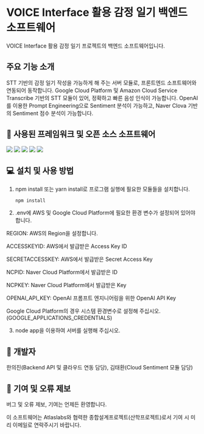 # VOICE Interface 활용 감정 일기 백엔드 소프트웨어

VOICE Interface 활용 감정 일기 프로젝트의 백엔드 소프트웨어입니다.

## 주요 기능 소개

STT 기반의 감정 일기 작성을 가능하게 해 주는 서버 모듈로, 프론트엔드 소프트웨어와 연동되어 동작합니다.
Google Cloud Platform 및 Amazon Cloud Service Transcribe 기반의 STT 모듈이 있어, 정확하고 빠른 음성 인식이 가능합니다.
OpenAI를 이용한 Prompt Engineering으로 Sentiment 분석이 가능하고, Naver Clova 기반의 Sentiment 점수 분석이 가능합니다.

## 🔨 사용된 프레임워크 및 오픈 소스 소프트웨어

<img src="https://img.shields.io/badge/node.js-339933?style=for-the-badge&logo=Node.js&logoColor=white"> <img src="https://img.shields.io/badge/express-000000?style=for-the-badge&logo=express&logoColor=white"> <img src="https://img.shields.io/badge/typescript-3178C6?style=for-the-badge&logo=typescript&logoColor=white"> <img src="https://img.shields.io/badge/amazon s3-FF9900?style=for-the-badge&logo=amazons3&logoColor=white"> <img src="https://img.shields.io/badge/Google Cloud-4285F4?style=for-the-badge&logo=googlecloud&logoColor=white"> 

## 💻 설치 및 사용 방법

1. npm install 또는 yarn install로 프로그램 실행에 필요한 모듈들을 설치합니다.
   ```shell
   npm install
   ```
2. .env에 AWS 및 Google Cloud Platform에 필요한 환경 변수가 설정되어 있어야 합니다.
   
REGION: AWS의 Region을 설정합니다.

ACCESSKEYID: AWS에서 발급받은 Access Key ID

SECRETACCESSKEY: AWS에서 발급받은 Secret Access Key

NCPID: Naver Cloud Platform에서 발급받은 ID

NCPKEY: Naver Cloud Platform에서 발급받은 Key

OPENAI_API_KEY: OpenAI 프롬프트 엔지니어링을 위한 OpenAI API Key

Google Cloud Platform의 경우 시스템 환경변수로 설정해 주십시오.
(GOOGLE_APPLICATIONS_CREDENTIALS)

3. node app을 이용하여 서버를 실행해 주십시오.

## 💛 개발자

한의진(Backend API 및 클라우드 연동 담당), 김태환(Cloud Sentiment 모듈 담당)

## 🎯 기여 및 오류 제보

버그 및 오류 제보, 기여는 언제든 환영합니다.

이 소프트웨어는 Atlaslabs와 협력한 종합설계프로젝트(산학프로젝트)로서 기여 시 미리 이메일로 연락주시기 바랍니다.

